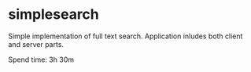 # simplesearch
Simple implementation of full text search. Application inludes both client and server parts.


Spend time: 3h 30m
